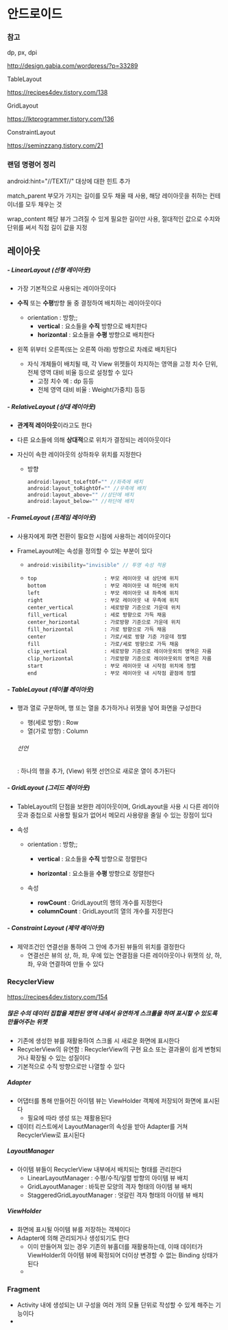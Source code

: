 # 안드로이드

### 참고

dp, px, dpi

http://design.gabia.com/wordpress/?p=33289

TableLayout

https://recipes4dev.tistory.com/138

GridLayout

https://lktprogrammer.tistory.com/136

ConstraintLayout

https://seminzzang.tistory.com/21



### 랜덤 명령어 정리

android:hint="//TEXT//"
	대상에 대한 힌트 추가

match_parent
	부모가 가지는 길이를 모두 채울 때 사용, 해당 레이아웃을 취하는 컨테이너를 모두 채우는 것

wrap_content
	해당 뷰가 그려질 수 있게 필요한 길이만 사용, 절대적인 값으로 수치와 단위를 써서 직접 길이 값을 지정



## 레이아웃

##### - LinearLayout (선형 레이아웃)

- 가장 기본적으로 사용되는 레이아웃이다

- **수직** 또는 **수평**방향 둘 중 결정하여 배치하는 레이아웃이다
  - orientation : 방향;;
    - **vertical** : 요소들을 **수직** 방향으로 배치한다
    - **horizontal** : 요소들을 **수평** 방향으로 배치한다
- 왼쪽 위부터 오른쪽(또는 오른쪽 아래) 방향으로 차례로 배치된다
  - 자식 개체들이 배치될 때, 각 View 위젯들이 차지하는 영역을 고정 치수 단위, 전체 영역 대비 비율 등으로 설정할 수 있다
    - 고정 치수 예 : dp 등등
    - 전체 영역 대비 비율 : Weight(가중치) 등등

##### - RelativeLayout (상대 레이아웃)

- **관계적 레이아웃**이라고도 한다

- 다른 요소들에 의해 **상대적**으로 위치가 결정되는 레이아웃이다

- 자신이 속한 레이아웃의 상하좌우 위치를 지정한다

  - 방향

    ```java
    android:layout_toLeftOf="" //좌측에 배치
    android:layout_toRightOf="" //우측에 배치
    android:layout_above="" //상단에 배치
    android:layout_below="" //하단에 배치
    ```

##### - FrameLayout (프레임 레이아웃)

- 사용자에게 화면 전환이 필요한 시점에 사용하는 레이아웃이다

- FrameLayout에는 속성을 정의할 수 있는 부분이 있다

  - ```java
    android:visibility="invisible" // 투명 속성 적용
    ```

  - ```
    top                      : 부모 레이아웃 내 상단에 위치
    bottom                   : 부모 레이아웃 내 하단에 위치
    left                     : 부모 레이아웃 내 좌측에 위치
    right                    : 부모 레이아웃 내 우측에 위치
    center_vertical          : 세로방향 기준으로 가운데 위치
    fill_vertical            : 세로 방향으로 가득 채움
    center_horizontal        : 가로방향 기준으로 가운데 위치
    fill_horizontal          : 가로 방향으로 가득 채움
    center                   : 가로/세로 방향 기준 가운데 정렬
    fill                     : 가로/세로 방향으로 가득 채움
    clip_vertical            : 세로방향 기준으로 레이아웃외의 영역은 자름
    clip_horizontal          : 가로방향 기준으로 레이아웃외의 영역은 자름
    start                    : 부모 레이아웃 내 시작점 위치에 정렬
    end                      : 부모 레이아웃 내 시작점 끝점에 정렬
    ```

##### - TableLayout (테이블 레이아웃)

- 행과 열로 구분하며, 행 또는 열을 추가하거나 위젯을 넣어 화면을 구성한다

  - 행(세로 방향) : Row
  - 열(가로 방향) : Column

  ###### 선언

  <TableRow> : 하나의 행을 추가, (View) 위젯 선언으로 새로운 열이 추가된다

##### - GridLayout (그리드 레이아웃)

- TableLayout의 단점을 보완한 레이아웃이며, GridLayout을 사용 시 다른 레이아웃과 중첩으로 사용할 필요가 없어서 메모리 사용량을 줄일 수 있는 장점이 있다

- 속성

  - orientation : 방향;;

    - **vertical** : 요소들을 **수직** 방향으로 정렬한다

    - **horizontal** : 요소들을 **수평** 방향으로 정렬한다

  - 속성

    - **rowCount** : GridLayout의 행의 개수를 지정한다
    - **columnCount** : GridLayout의 열의 개수를 지정한다

##### - Constraint Layout (제약 레이아웃)

- 제약조건인 연결선을 통하여 그 안에 추가된 뷰들의 위치를 결정한다
  - 연결선은 뷰의 상, 하, 좌, 우에 있는 연결점을 다른 레이아웃이나 위젯의 상, 하, 좌, 우와 연결하여 만들 수 있다





### RecyclerView

https://recipes4dev.tistory.com/154

##### 많은 수의 데이터 집합을 제한된 영역 내에서 유연하게 스크롤을 하며 표시할 수 있도록 만들어주는 위젯

- 기존에 생성한 뷰를 재활용하여 스크롤 시 새로운 화면에 표시한다
- RecyclerView의 유연함 : RecyclerView의 구현 요소 또는 결과물이 쉽게 변형되거나 확장될 수 있는 성질이다
- 기본적으로 수직 방향으로만 나열할 수 있다

##### Adapter

- 어댑터를 통해 만들어진 아이템 뷰는 ViewHolder 객체에 저장되어 화면에 표시된다
  - 필요에 따라 생성 또는 재활용된다
- 데이터 리스트에서 LayoutManager의 속성을 받아 Adapter를 거쳐 RecyclerView로 표시된다

##### LayoutManager

- 아이템 뷰들이 RecyclerView 내부에서 배치되는 형태를 관리한다
  - LinearLayoutManager : 수평/수직/일렬 방향의 아이템 뷰 배치
  - GridLayoutManager : 바둑판 모양의 격자 형태의 아이템 뷰 배치
  - StaggeredGridLayoutManager : 엇갈린 격자 형태의 아이템 뷰 배치

##### ViewHolder

- 화면에 표시될 아이템 뷰를 저장하는 객체이다
- Adapter에 의해 관리되거나 생성되기도 한다
  - 이미 만들어져 있는 경우 기존의 뷰홀더를 재활용하는데, 이때 데이터가 ViewHolder의 아이템 뷰에 확정되어 더이상 변경할 수 없는 Binding 상태가 된다
  - 

### Fragment

- Activity 내에 생성되는 UI 구성을 여러 개의 모듈 단위로 작성할 수 있게 해주는 기능이다
- 